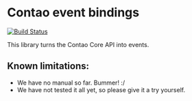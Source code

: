 Contao event bindings
=====================
[![Build Status](https://travis-ci.org/contao-community-alliance/events-contao-bindings.png?branch=master)](https://travis-ci.org/contao-community-alliance/events-contao-bindings)

This library turns the Contao Core API into events.

Known limitations:
------------------

* We have no manual so far. Bummer! :/
* We have not tested it all yet, so please give it a try yourself.
